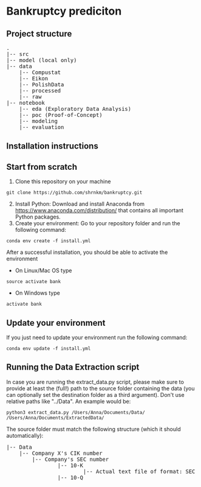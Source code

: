 # Bankruptcy prediciton

## Project structure

<pre>
.
|-- src
|-- model (local only)
|-- data
    |-- Compustat
    |-- Eikon
    |-- PolishData
    |-- processed
    |-- raw
|-- notebook
    |-- eda (Exploratory Data Analysis)
    |-- poc (Proof-of-Concept)
    |-- modeling
    |-- evaluation
</pre>



## Installation instructions
## Start from scratch
1. Clone this repository on your machine
```
git clone https://github.com/shrnkm/bankruptcy.git
```
2. Install Python: Download and install Anaconda from https://www.anaconda.com/distribution/ that contains all important Python packages.
3. Create your environment: Go to your repository folder and run the following command:
```
conda env create -f install.yml
```

After a successful installation, you should be able to activate the environment
 * On Linux/Mac OS type
```
source activate bank
```
 * On Windows type
```
activate bank
```
## Update your environment
If you just need to update your environment run the following command:
```
conda env update -f install.yml
```


## Running the Data Extraction script 
In case you are running the extract_data.py script, please make sure to provide at least the (full!) path to the source folder containing the data (you can optionally set the destination folder as a third argument). Don't use relative paths like "../Data". An example would be:
```
python3 extract_data.py /Users/Anna/Documents/Data/ /Users/Anna/Documents/ExtractedData/
```
The source folder must match the following structure (which it should automatically):

<pre>
|-- Data
    |-- Company X's CIK number
        |-- Company's SEC number
                |-- 10-K
                        |-- Actual text file of format: SEC access number - yy - xxx.txt
                |-- 10-Q
</pre>

